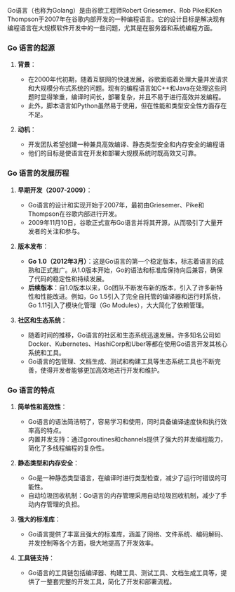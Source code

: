 Go语言（也称为Golang）是由谷歌工程师Robert Griesemer、Rob Pike和Ken Thompson于2007年在谷歌内部开发的一种编程语言。它的设计目标是解决现有编程语言在大规模软件开发中的一些问题，尤其是在服务器和系统编程方面。

### Go 语言的起源
1. **背景**：
   - 在2000年代初期，随着互联网的快速发展，谷歌面临着处理大量并发请求和大规模分布式系统的问题。现有的编程语言如C++和Java在处理这些问题时显得笨重，编译时间长，部署复杂，并且不易于进行高效并发编程。
   - 此外，脚本语言如Python虽然易于使用，但在性能和类型安全性方面存在不足。

2. **动机**：
   - 开发团队希望创建一种兼具高效编译、静态类型安全和内存安全的编程语
   - 他们的目标是使语言在开发和部署大规模系统时既高效又可靠。

### Go 语言的发展历程
1. **早期开发（2007-2009）**：
   - Go语言的设计和实现开始于2007年，最初由Griesemer、Pike和Thompson在谷歌内部进行开发。
   - 2009年11月10日，谷歌正式宣布Go语言并将其开源，从而吸引了大量开发者的关注和参与。

2. **版本发布**：
   - **Go 1.0（2012年3月）**：这是Go语言的第一个稳定版本，标志着语言的成熟和正式推广。从1.0版本开始，Go的语法和标准库保持向后兼容，确保了代码的稳定性和持续发展。
   - **后续版本**：自1.0版本以来，Go团队不断发布新的版本，引入了许多新特性和性能改进。例如，Go 1.5引入了完全自托管的编译器和运行时系统，Go 1.11引入了模块化管理（Go Modules），大大简化了依赖管理。

3. **社区和生态系统**：
   - 随着时间的推移，Go语言的社区和生态系统迅速发展。许多知名公司如Docker、Kubernetes、HashiCorp和Uber等都在使用Go语言开发其核心系统和工具。
   - Go语言的包管理、文档生成、测试和构建工具等生态系统工具也不断完善，使得开发者能够更加高效地进行开发和维护。

### Go 语言的特点
1. **简单性和高效性**：
   - Go语言的语法简洁明了，容易学习和使用，同时具备编译速度快和执行效率高的特点。
   - 内置并发支持：通过goroutines和channels提供了强大的并发编程能力，简化了多线程编程的复杂性。

2. **静态类型和内存安全**：
   - Go是一种静态类型语言，在编译时进行类型检查，减少了运行时错误的可能性。
   - 自动垃圾回收机制：Go语言的内存管理采用自动垃圾回收机制，减少了手动内存管理的负担。

3. **强大的标准库**：
   - Go语言提供了丰富且强大的标准库，涵盖了网络、文件系统、编码解码、并发控制等各个方面，极大地提高了开发效率。

4. **工具链支持**：
   - Go语言的工具链包括编译器、构建工具、测试工具、文档生成工具等，提供了一整套完整的开发工具，简化了开发和部署流程。


